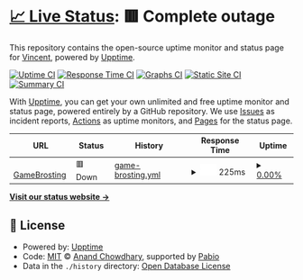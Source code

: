 # [📈 Live Status](https://demo.upptime.js.org): <!--live status--> **🟥 Complete outage**

This repository contains the open-source uptime monitor and status page for [Vincent](https://demo.upptime.js.org), powered by [Upptime](https://github.com/upptime/upptime).

[![Uptime CI](https://github.com/Brodino96/wildlands_taxes/workflows/Uptime%20CI/badge.svg)](https://github.com/Brodino96/wildlands_taxes/actions?query=workflow%3A%22Uptime+CI%22)
[![Response Time CI](https://github.com/Brodino96/wildlands_taxes/workflows/Response%20Time%20CI/badge.svg)](https://github.com/Brodino96/wildlands_taxes/actions?query=workflow%3A%22Response+Time+CI%22)
[![Graphs CI](https://github.com/Brodino96/wildlands_taxes/workflows/Graphs%20CI/badge.svg)](https://github.com/Brodino96/wildlands_taxes/actions?query=workflow%3A%22Graphs+CI%22)
[![Static Site CI](https://github.com/Brodino96/wildlands_taxes/workflows/Static%20Site%20CI/badge.svg)](https://github.com/Brodino96/wildlands_taxes/actions?query=workflow%3A%22Static+Site+CI%22)
[![Summary CI](https://github.com/Brodino96/wildlands_taxes/workflows/Summary%20CI/badge.svg)](https://github.com/Brodino96/wildlands_taxes/actions?query=workflow%3A%22Summary+CI%22)

With [Upptime](https://upptime.js.org), you can get your own unlimited and free uptime monitor and status page, powered entirely by a GitHub repository. We use [Issues](https://github.com/Brodino96/wildlands_taxes/issues) as incident reports, [Actions](https://github.com/Brodino96/wildlands_taxes/actions) as uptime monitors, and [Pages](https://demo.upptime.js.org) for the status page.

<!--start: status pages-->
<!-- This summary is generated by Upptime (https://github.com/upptime/upptime) -->
<!-- Do not edit this manually, your changes will be overwritten -->
<!-- prettier-ignore -->
| URL | Status | History | Response Time | Uptime |
| --- | ------ | ------- | ------------- | ------ |
| <img alt="" src="https://icons.duckduckgo.com/ip3/null.ico" height="13"> [GameBrosting](brodino.net) | 🟥 Down | [game-brosting.yml](https://github.com/Brodino96/uptime/commits/HEAD/history/game-brosting.yml) | <details><summary><img alt="Response time graph" src="./graphs/game-brosting/response-time-week.png" height="20"> 225ms</summary><br><a href="https://upptime.brodino.net/history/game-brosting"><img alt="Response time 225" src="https://img.shields.io/endpoint?url=https%3A%2F%2Fraw.githubusercontent.com%2FBrodino96%2Fuptime%2FHEAD%2Fapi%2Fgame-brosting%2Fresponse-time.json"></a><br><a href="https://upptime.brodino.net/history/game-brosting"><img alt="24-hour response time 225" src="https://img.shields.io/endpoint?url=https%3A%2F%2Fraw.githubusercontent.com%2FBrodino96%2Fuptime%2FHEAD%2Fapi%2Fgame-brosting%2Fresponse-time-day.json"></a><br><a href="https://upptime.brodino.net/history/game-brosting"><img alt="7-day response time 225" src="https://img.shields.io/endpoint?url=https%3A%2F%2Fraw.githubusercontent.com%2FBrodino96%2Fuptime%2FHEAD%2Fapi%2Fgame-brosting%2Fresponse-time-week.json"></a><br><a href="https://upptime.brodino.net/history/game-brosting"><img alt="30-day response time 225" src="https://img.shields.io/endpoint?url=https%3A%2F%2Fraw.githubusercontent.com%2FBrodino96%2Fuptime%2FHEAD%2Fapi%2Fgame-brosting%2Fresponse-time-month.json"></a><br><a href="https://upptime.brodino.net/history/game-brosting"><img alt="1-year response time 225" src="https://img.shields.io/endpoint?url=https%3A%2F%2Fraw.githubusercontent.com%2FBrodino96%2Fuptime%2FHEAD%2Fapi%2Fgame-brosting%2Fresponse-time-year.json"></a></details> | <details><summary><a href="https://upptime.brodino.net/history/game-brosting">0.00%</a></summary><a href="https://upptime.brodino.net/history/game-brosting"><img alt="All-time uptime 0.00%" src="https://img.shields.io/endpoint?url=https%3A%2F%2Fraw.githubusercontent.com%2FBrodino96%2Fuptime%2FHEAD%2Fapi%2Fgame-brosting%2Fuptime.json"></a><br><a href="https://upptime.brodino.net/history/game-brosting"><img alt="24-hour uptime 0.00%" src="https://img.shields.io/endpoint?url=https%3A%2F%2Fraw.githubusercontent.com%2FBrodino96%2Fuptime%2FHEAD%2Fapi%2Fgame-brosting%2Fuptime-day.json"></a><br><a href="https://upptime.brodino.net/history/game-brosting"><img alt="7-day uptime 0.00%" src="https://img.shields.io/endpoint?url=https%3A%2F%2Fraw.githubusercontent.com%2FBrodino96%2Fuptime%2FHEAD%2Fapi%2Fgame-brosting%2Fuptime-week.json"></a><br><a href="https://upptime.brodino.net/history/game-brosting"><img alt="30-day uptime 0.00%" src="https://img.shields.io/endpoint?url=https%3A%2F%2Fraw.githubusercontent.com%2FBrodino96%2Fuptime%2FHEAD%2Fapi%2Fgame-brosting%2Fuptime-month.json"></a><br><a href="https://upptime.brodino.net/history/game-brosting"><img alt="1-year uptime 0.00%" src="https://img.shields.io/endpoint?url=https%3A%2F%2Fraw.githubusercontent.com%2FBrodino96%2Fuptime%2FHEAD%2Fapi%2Fgame-brosting%2Fuptime-year.json"></a></details>

<!--end: status pages-->

[**Visit our status website →**](https://demo.upptime.js.org)

## 📄 License

- Powered by: [Upptime](https://github.com/upptime/upptime)
- Code: [MIT](./LICENSE) © [Anand Chowdhary](https://anandchowdhary.com), supported by [Pabio](https://pabio.com)
- Data in the `./history` directory: [Open Database License](https://opendatacommons.org/licenses/odbl/1-0/)
